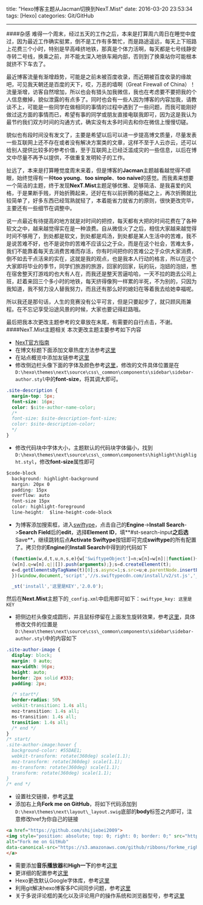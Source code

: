 title: "Hexo博客主题从Jacman切换到NexT.Mist"
date: 2016-03-20 23:53:34
tags: [Hexo]
categories: Git/GitHub

---

####杂感
难得一个周末，经过五天的工作之后，本来是打算周六周日在睡觉中度过，因为最近工作确实挺累，倒不是工作有多繁忙，而是路途遥远，每天上下班路上花费三个小时，特别是早高峰挤地铁，那真是个体力活啊，每天都是七号线静安寺转二号线，换乘之前，并不能太深入地铁车厢内部，否则到了换乘站你可能根本就挤不下车去了。

最近博客流量有渐增趋势，可能是之前未被百度收录，而近期被百度收录的缘故吧，可见我天朝还是百度的天下，哎，万恶的墙啊（Great Firewall of China）！流量渐增，访客自然增加，所以也会有猎头加我微信，我也在考虑要不要把我的个人信息撤掉，貌似泄露的有点多了。同时也会有一些人因为博客的内容加我，请教谈不上，可能是一些同学在做相同的事情的过程中遇到了一些问题，而我可能刚好做过这方面的事情而已，希望有事的同学或朋友直接电联我即可，因为这是我认为最节约我们双方时间的沟通方式，确实没有太多时间去和你在微信上慢慢切磋。

貌似也有段时间没有发文了，主要是希望以后可以进一步提高博文质量，尽量发表一些互联网上还不存在或者没有解决方案类的文章，这样不至于人云亦云，还可以给别人提供比较多的参考价值，至于互联网上已经泛滥成灾的一些信息，以后在博文中尽量不再予以提供，不做重复发明轮子的工作。

扯远了，本来是打算睡觉度周末来着，但是博客的**Jacman**主题越看越觉得不顺眼，始终觉得有一种**too young**、**too simple**、**too naive**的感觉。而我素来想要一个简洁的主题，终于发现**NexT.Mist**主题足够优雅、足够简洁、是我喜爱的风格，于是果断手贱，开始折腾起来，还好在有以前折腾的基础之上，再次折腾就比较简单了，好多东西已经驾熟就轻了，本着能省力就省力的原则，很快更改完毕，主要还有一些细节在调整中。

说一点最近有待提高的地方就是对时间的把控，每天都有大把的时间花费在了各种软文之中，越来越觉得实在是一种浪费。自从微信火了之后，相信大家越来越觉得时间不够用了，到处都是软文，到处都是鸡汤，到处都是某人生活中的苦难，我不是说苦难不好，也不是说你的苦难不应该公之于众，而是在这个社会，苦难太多，我们不能靠着每天去消费苦难而存活，你有时间把你的苦难公之于众供大家消费，倒不如去干点活来的实在，这就是我的观点，也是我本人行动的格言，所以在这个大家即将毕业的季节，同学们旅游的旅游，回家的回家，玩的玩，泡妞的泡妞，憋在宿舍整天打游戏的也大有人在，而我还是整天苦逼哈哈，一天不拉的跑去公司上班，赶着来回三个多小时的地铁，每天挤得像狗一样累的半死，不为别的，只因为我知道，我不努力没人替我努力，而且还有那么好的媳妇在等着我去给她幸福呢。

所以我还是那句话，人生的竞赛没有公平可言，但是只要起步了，就只顾风雨兼程。在不忘记享受沿途风景的时候，大家也要记得赶路哦。

最后把我本次更改主题参考的文章放在末尾，有需要的自行点击，不谢。
####NexT.Mist主题相关
本次更改主题主要参考如下内容
- [NexT官方指南](http://theme-next.iissnan.com/)
- 在博文标题下面添加文章热度方法参考[这里](http://prozhuchen.github.io/2015/10/01/Hexo%E5%8D%9A%E5%AE%A2%E7%AC%AC%E4%B8%89%E7%AB%99/)
- 在站点概览中添加友链参考[这里](http://prozhuchen.github.io/2015/10/04/Hexo%E5%8D%9A%E5%AE%A2%E7%AC%AC%E4%B9%9D%E5%8F%88%E5%9B%9B%E5%88%86%E4%B9%8B%E4%B8%89%E7%AB%99/)
- 修改侧边栏头像下面的字体及颜色参考[这里](http://fancyluo.com/2015/09/18/2015-09-18-hexo-next-update/)，修改的文件具体位置是在`D:\hexo\themes\next\source\css\_common\components\sidebar\sidebar-author.styl`中的**font-size**，将其调大即可。
```css
.site-description {
  margin-top: 5px;
  font-size: 16px;
  color: $site-author-name-color;
  /*
  font-size: $site-description-font-size;
  color: $site-description-color;
  */
}
```

- 修改代码块中字体大小，主题默认的代码块字体偏小，找到`D:\hexo\themes\next\source\css\_common\components\highlight\highlight.styl`，修改**font-size**属性即可
```css
$code-block
  background: highlight-background
  margin: 20px 0
  padding: 15px
  overflow: auto
  font-size 15px
  color: highlight-foreground
  line-height:  $line-height-code-block
```

- 为博客添加搜索框，进入[swiftype](https://swiftype.com/)，点击自己的**Engine**->**Install Search**->**Search Field**后的**edit**，选择**Element ID**，填**#st-search-input**之后选**Save**，继续跳转后点**Activate Swiftype**按钮即可完成**swiftype**的所有配置了。拷贝你的**Engine**的**Install Search**中得到的代码如下
```javascript
  (function(w,d,t,u,n,s,e){w['SwiftypeObject']=n;w[n]=w[n]||function(){
  (w[n].q=w[n].q||[]).push(arguments);};s=d.createElement(t);
  e=d.getElementsByTagName(t)[0];s.async=1;s.src=u;e.parentNode.insertBefore(s,e);
  })(window,document,'script','//s.swiftypecdn.com/install/v2/st.js','_st');

  _st('install','这里是KEY','2.0.0');
```
  然后在**Next.Mist**主题下的`_config.xml`中启用即可如下：`swiftype_key: 这里是KEY`
- 把侧边栏头像变成圆形，并且鼠标停留在上面发生旋转效果，参考[这里](http://fancyluo.com/2015/09/18/2015-09-18-hexo-next-update/)，具体修改文件的位置是`D:\hexo\themes\next\source\css\_common\components\sidebar\sidebar-author.styl`中的内容如下
```css
.site-author-image {
  display: block;
  margin: 0 auto;
  max-width: 96px;
  height: auto;
  border: 2px solid #333;
  padding: 2px;

  /* start*/
  border-radius: 50%
  webkit-transition: 1.4s all;
  moz-transition: 1.4s all;
  ms-transition: 1.4s all;
  transition: 1.4s all;
  /* end */
}
/* start/
.site-author-image:hover { 
  background-color: #55DAE1;
  webkit-transform: rotate(360deg) scale(1.1);
  moz-transform: rotate(360deg) scale(1.1);
  ms-transform: rotate(360deg) scale(1.1);
  transform: rotate(360deg) scale(1.1);
}
/* end */
```

- 设置社交链接，参考[这里](http://isnow.space/2016/01/29/Next%E4%B8%BB%E9%A2%98%E5%92%8CHexo%E6%9B%B4%E6%90%AD%E9%85%8D%E5%93%A6/)
- 添加右上角**Fork me on GitHub**，将如下代码添加到`D:\hexo\themes\next\layout\_layout.swig`底部的**body**标签之内即可，注意修改href为你自己的链接
```html
<a href="https://github.com/shijiebei2009">
<img style="position: absolute; top: 0; right: 0; border: 0;" src="https://camo.githubusercontent.com/365986a132ccd6a44c23a9169022c0b5c890c387/68747470733a2f2f73332e616d617a6f6e6177732e636f6d2f6769746875622f726962626f6e732f666f726b6d655f72696768745f7265645f6161303030302e706e67"
alt="Fork me on GitHub" 
data-canonical-src="https://s3.amazonaws.com/github/ribbons/forkme_right_red_aa0000.png">
</a>
```

- 需要添加**音乐播放器**和**High一下**的参考[这里](http://jijiaxin89.com/2015/08/21/%E7%8E%A9%E8%BD%AChexo%E5%8D%9A%E5%AE%A2%E4%B9%8Bnext/)
- 更详细的配置参考[这里](http://www.zerounix.com/2015/09/29/install-hexo-for-blog/)
- Hexo更改默认Google字体库，参考[这里](http://rainnie.me/2016/03/11/Hexo-%E6%9B%B4%E6%94%B9%E9%BB%98%E8%AE%A4Google-%E5%AD%97%E4%BD%93%E5%BA%93/)
- 利用git解决hexo博客多PC间同步问题，参考[这里](http://rainnie.me/2016/03/13/%E5%88%A9%E7%94%A8git-%E8%A7%A3%E5%86%B3hexo%E5%8D%9A%E5%AE%A2%E5%A4%9APC-%E9%97%B4%E5%90%8C%E6%AD%A5%E9%97%AE%E9%A2%98/)
- 关于多说评论框的美化以及评论用户的操作系统和浏览器型号，参考[这里](http://lovenight.github.io/2015/11/10/Hexo-3-1-1-%E9%9D%99%E6%80%81%E5%8D%9A%E5%AE%A2%E6%90%AD%E5%BB%BA%E6%8C%87%E5%8D%97/)
